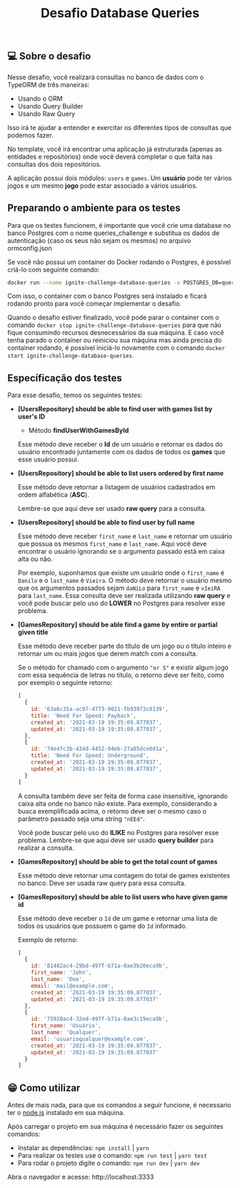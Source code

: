 <h1 align="center">
  Desafio Database Queries
</h1>

<br>

## 💻 Sobre o desafio

Nesse desafio, você realizará consultas no banco de dados com o TypeORM de três maneiras:

- Usando o ORM
- Usando Query Builder
- Usando Raw Query

Isso irá te ajudar a entender e exercitar os diferentes tipos de consultas que podemos fazer.

No template, você irá encontrar uma aplicação já estruturada (apenas as entidades e repositórios) onde você deverá completar o que falta nas consultas dos dois repositórios.

A aplicação possui dois módulos: `users` e `games`. Um **usuário** pode ter vários jogos e um mesmo **jogo** pode estar associado a vários usuários.

## Preparando o ambiente para os testes

Para que os testes funcionem, é importante que você crie uma database no banco Postgres com o nome queries_challenge e substitua os dados de autenticação (caso os seus não sejam os mesmos) no arquivo ormconfig.json

Se você não possui um container do Docker rodando o Postgres, é possível criá-lo com seguinte comando:

```bash
docker run --name ignite-challenge-database-queries -e POSTGRES_DB=queries_challenge -e POSTGRES_PASSWORD=docker -p 5432:5432 -d postgres
```

Com isso, o container com o banco Postgres será instalado e ficará rodando pronto para você começar implementar o desafio.

Quando o desafio estiver finalizado, você pode parar o container com o comando `docker stop ignite-challenge-database-queries` para que não fique consumindo recursos desnecessários da sua máquina. E caso você tenha parado o container ou reiniciou sua máquina mas ainda precisa do container rodando, é possível iniciá-lo novamente com o comando `docker start ignite-challenge-database-queries`.

## Específicação dos testes

Para esse desafio, temos os seguintes testes:

- **[UsersRepository] should be able to find user with games list by user's ID**
    
    - Método **findUserWithGamesById**
    
    Esse método deve receber o **Id** de um usuário e retornar os dados do usuário encontrado juntamente com os dados de todos os **games** que esse usuário possui.
    
    
- **[UsersRepository] should be able to list users ordered by first name**
    
    Esse método deve retornar a listagem de usuários cadastrados em ordem alfabética (**ASC**).

    Lembre-se que aqui deve ser usado **raw query** para a consulta.
    
- **[UsersRepository] should be able to find user by full name**
    
    Esse método deve receber `first_name` e `last_name` e retornar um usuário que possua os mesmos `first_name` e `last_name`. Aqui você deve encontrar o usuário ignorando se o argumento passado está em caixa alta ou não. 

    Por exemplo, suponhamos que existe um usuário onde o `first_name` é `Danilo` e o `last_name` é `Vieira`. O método deve retornar o usuário mesmo que os argumentos passados sejam `daNiLo` para `first_name` e `vIeiRA` para `last_name`. Essa consulta deve ser realizada utilizando **raw query** e você pode buscar pelo uso do **LOWER** no Postgres para resolver esse problema.
    
- **[GamesRepository] should be able find a game by entire or partial given title**
    
    Esse método deve receber parte do título de um jogo ou o título inteiro e retornar um ou mais jogos que derem match com a consulta. 

    Se o método for chamado com o argumento `"or S"` e existir algum jogo com essa sequência de letras no título, o retorno deve ser feito, como por exemplo o seguinte retorno:

    ```jsx
    [
      {
        id: '63a6c35a-ac97-4773-9021-fb93973c8139',
        title: 'Need For Speed: Payback',
        created_at: '2021-03-19 19:35:09.877037',
        updated_at: '2021-03-19 19:35:09.877037',
      },
      {
        id: '74e4fc3b-434d-4452-94eb-27a85dce8d1a',
        title: 'Need For Speed: Underground',
        created_at: '2021-03-19 19:35:09.877037',
        updated_at: '2021-03-19 19:35:09.877037',
      }
    ]
    ```

    A consulta também deve ser feita de forma case insensitive, ignorando caixa alta onde no banco não existe. Para exemplo, considerando a busca exemplificada acima, o retorno deve ser o mesmo caso o parâmetro passado seja uma string `"nEEd"`. 

    Você pode buscar pelo uso do **ILIKE** no Postgres para resolver esse problema. Lembre-se que aqui deve ser usado **query builder** para realizar a consulta.
    
- **[GamesRepository] should be able to get the total count of games**
    
    Esse método deve retornar uma contagem do total de games existentes no banco. Deve ser usada raw query para essa consulta.
    
- **[GamesRepository] should be able to list users who have given game id**
    
    Esse método deve receber o `Id` de um game e retornar uma lista de todos os usuários que possuem o game do `Id` informado. 

    Exemplo de retorno:

    ```jsx
    [
      {
        id: '81482ac4-29bd-497f-b71a-8ae3b20eca9b',
        first_name: 'John',
        last_name: 'Doe',
        email: 'mail@example.com',
        created_at: '2021-03-19 19:35:09.877037',
        updated_at: '2021-03-19 19:35:09.877037'
      },
      {
        id: '75920ac4-32ed-497f-b71a-8ae3c19eca9b',
        first_name: 'Usuário',
        last_name: 'Qualquer',
        email: 'usuarioqualquer@example.com',
        created_at: '2021-03-19 19:35:09.877037',
        updated_at: '2021-03-19 19:35:09.877037'
      }
    ]
    ```

## 😁 Como utilizar

Antes de mais nada, para que os comandos a seguir funcione, é necessario ter o <a href="https://nodejs.org/en/" target="_blank" >node.js</a> instalado em sua máquina.

Após carregar o projeto em sua máquina é necessário fazer os seguintes comandos:

* Instalar as dependências: `npm install` | `yarn`
* Para realizar os testes use o comando: `npm run test` | `yarn test`
* Para rodar o projeto digite o comando: `npm run dev` | `yarn dev`

Abra o navegador e acesse: http://localhost:3333

